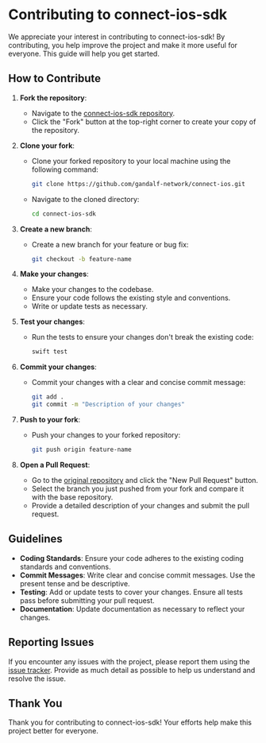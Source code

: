 # Contributing to connect-ios-sdk

We appreciate your interest in contributing to connect-ios-sdk! By contributing, you help improve the project and make it more useful for everyone. This guide will help you get started.

## How to Contribute

1. **Fork the repository**:
   - Navigate to the [connect-ios-sdk repository](https://github.com/gandalf-network/connect-ios).
   - Click the "Fork" button at the top-right corner to create your copy of the repository.

2. **Clone your fork**:
   - Clone your forked repository to your local machine using the following command:

     ```sh
     git clone https://github.com/gandalf-network/connect-ios.git
     ```

   - Navigate to the cloned directory:

     ```sh
     cd connect-ios-sdk
     ```

3. **Create a new branch**:
   - Create a new branch for your feature or bug fix:

     ```sh
     git checkout -b feature-name
     ```

4. **Make your changes**:
   - Make your changes to the codebase.
   - Ensure your code follows the existing style and conventions.
   - Write or update tests as necessary.

5. **Test your changes**:
   - Run the tests to ensure your changes don't break the existing code:

     ```sh
     swift test
     ```

6. **Commit your changes**:
   - Commit your changes with a clear and concise commit message:

     ```sh
     git add .
     git commit -m "Description of your changes"
     ```

7. **Push to your fork**:
   - Push your changes to your forked repository:

     ```sh
     git push origin feature-name
     ```

8. **Open a Pull Request**:
   - Go to the [original repository](https://github.com/gandalf-network/connect-ios) and click the "New Pull Request" button.
   - Select the branch you just pushed from your fork and compare it with the base repository.
   - Provide a detailed description of your changes and submit the pull request.

## Guidelines

- **Coding Standards**: Ensure your code adheres to the existing coding standards and conventions.
- **Commit Messages**: Write clear and concise commit messages. Use the present tense and be descriptive.
- **Testing**: Add or update tests to cover your changes. Ensure all tests pass before submitting your pull request.
- **Documentation**: Update documentation as necessary to reflect your changes.

## Reporting Issues

If you encounter any issues with the project, please report them using the [issue tracker](https://github.com/gandalf-network/connect-ios/issues). Provide as much detail as possible to help us understand and resolve the issue.

## Thank You

Thank you for contributing to connect-ios-sdk! Your efforts help make this project better for everyone.